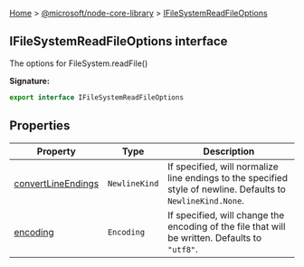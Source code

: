 [Home](./index) &gt; [@microsoft/node-core-library](./node-core-library.md) &gt; [IFileSystemReadFileOptions](./node-core-library.ifilesystemreadfileoptions.md)

## IFileSystemReadFileOptions interface

The options for FileSystem.readFile()

<b>Signature:</b>

```typescript
export interface IFileSystemReadFileOptions 
```

## Properties

|  Property | Type | Description |
|  --- | --- | --- |
|  [convertLineEndings](./node-core-library.ifilesystemreadfileoptions.convertlineendings.md) | `NewlineKind` | If specified, will normalize line endings to the specified style of newline. Defaults to `NewlineKind.None`<!-- -->. |
|  [encoding](./node-core-library.ifilesystemreadfileoptions.encoding.md) | `Encoding` | If specified, will change the encoding of the file that will be written. Defaults to `"utf8"`<!-- -->. |

